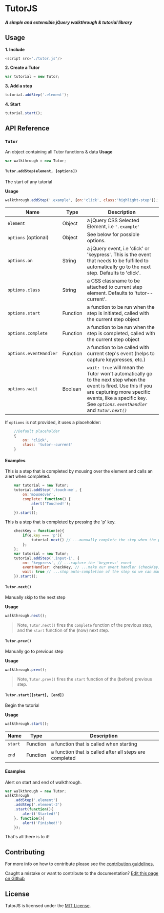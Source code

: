 # TutorJS
##### A simple and extensible jQuery walkthrough & tutorial library

Usage
---------------

**1. Include**
``` js
<script src="./tutor.js"/>
```

**2. Create a Tutor**
``` js
var tutorial = new Tutor;
```
**3. Add a step**
``` js
tutorial.addStep('.element');
```
**4. Start**
``` js
tutorial.start();
```

API Reference
------------

### `Tutor`
An object containing all Tutor functions & data
**Usage**
``` js
var walkthrough = new Tutor;
```
#### `Tutor.addStep(element, [options])`
The start of any tutorial

**Usage**
``` js
walkthrough.addStep('.example', {on:'click', class:'highlight-step'});
```
| Name | Type | Description |
|------------------------|----------|---------------------------------------------------------------------------------------------------------------------------------------------------------------------------------------------|
| `element` | Object | a jQuery CSS Selected Element, i.e `'.example'` |
| `options` (optional) | Object | See below for possible options. |
| `options.on` | String | a jQuery event, i.e 'click' or 'keypress'. This is the event that needs to be fulfilled to automatically go to the next step. Defaults to 'click'. |
| `options.class` | String | a CSS classname to be attached to current step element. Defaults to 'tutor--current'. |
| `options.start` | Function | a function to be run when the step is initiated, called with the current step object |
| `options.complete` | Function | a function to be run when the step is completed, called with the current step object |
| `options.eventHandler` | Function | a function to be called with current step's event (helps to capture keypresses, etc.) |
| `options.wait` | Boolean | `wait: true` will mean the Tutor won't automatically go to the next step when the event is fired. Use this if you are capturing more specific events, like a specific key. See *`options.eventHandler`* and *`Tutor.next()`* |

If `options` is not provided, it uses a placeholder:
``` js
    //Default placeholder
    {
        on: 'click',
        class: 'tutor--current'
    }
```
#### Examples
This is a step that is completed by mousing over the element and calls an alert when completed.
``` js
    var tutorial = new Tutor;
    tutorial.addStep('.touch-me', {
        on:'mouseover',
        complete: function() {
            alert('Touched!');
            }
    }).start();
```
This is a step that is completed by pressing the 'p' key.
``` js
    checkKey = function(e){
        if(e.key === 'p'){
            tutorial.next() // ...manually complete the step when the pressed key is 'p'
        };
    };
    var tutorial = new Tutor;
    tutorial.addStep('.input-1', {
        on: 'keypress', // ...capture the 'keypress' event
        eventHandler: checkKey, // ...make our event handler (checkKey) capture any events
        wait: true // ...stop auto-completion of the step so we can manually complete it with tutorial.next()
    }).start();
```

#### `Tutor.next()`
Manually skip to the next step

**Usage**
``` js
walkthrough.next();
```

>Note, `Tutor.next()` fires the `complete` function of the previous step, and the `start` function of the (now) next step.

#### `Tutor.prev()`
Manually go to previous step

**Usage**
``` js
walkthrough.prev();
```

>Note, `Tutor.prev()` fires the `start` function of the (before) previous step.

#### `Tutor.start([start], [end])`
Begin the tutorial

**Usage**
``` js
walkthrough.start();
```
| Name | Type | Description |
|---------|----------|---------------------------------------------------------|
| `start` | Function | a function that is called when starting |
| `end` | Function | a function that is called after all steps are completed |

#### Examples

Alert on start and end of walkthrough.
``` js
var walkthrough = new Tutor;
walkthrough
    .addStep('.element')
    .addStep('.element-2')
    .start(function(){
        alert('Started!')
    }, function(){
        alert('Finished!')
    });
```

That's all there is to it!

Contributing
--------
For more info on how to contribute please see the [contribution guidelines.](https://github.com/pxljoy/tutor-js/blob/master/CONTRIBUTING.md)

Caught a mistake or want to contribute to the documentation? [Edit this page on Github](https://github.com/pxljoy/tutor-js/blob/master/README.md)

License
--------

TutorJS is licensed under the [MIT License](https://github.com/pxljoy/tutor-js/blob/master/LICENSE).

